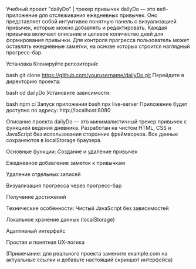 Учебный проект "dailyDo" | трекер привычек
dailyDo — это веб-приложение для отслеживания ежедневных привычек. Оно представляет собой интуитивно понятную панель с визуализацией привычек, которые можно добавлять и редактировать. Каждая привычка включает описание и целевое количество дней для формирования привычки. Для контроля прогресса пользователь может оставлять ежедневные заметки, на основе которых строится наглядный прогресс-бар.


Установка
Клонируйте репозиторий:

bash
git clone https://github.com/yourusername/dailyDo.git
Перейдите в директорию проекта:

bash
cd dailyDo
Установите зависимости:

bash
npm ci
Запуск приложения
bash
npx live-server
Приложение будет доступно по адресу: http://localhost:8080

Описание проекта
dailyDo — это минималистичный трекер привычек с функцией ведения дневника. Разработан на чистом HTML, CSS и JavaScript без использования сторонних фреймворков. Все данные сохраняются в localStorage браузера.

Основные функции:
Создание и удаление привычек

Ежедневное добавление заметок к привычкам

Удаление отдельных записей

Визуализация прогресса через прогресс-бар

Получение достижений

Технические особенности:
Чистый JavaScript без зависимостей

Локальное хранение данных (localStorage)

Адаптивный интерфейс

Простая и понятная UX-логика

(Примечание: для реального проекта замените example.com на актуальные ссылки и добавьте настоящий скриншот интерфейса)